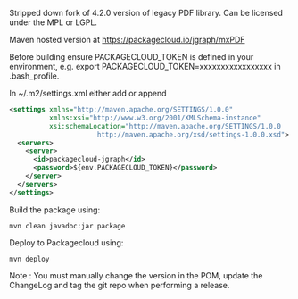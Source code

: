 Stripped down fork of 4.2.0 version of legacy PDF library. Can be licensed under the MPL or LGPL.

Maven hosted version at https://packagecloud.io/jgraph/mxPDF

Before building ensure PACKAGECLOUD_TOKEN is defined in your environment, e.g. export PACKAGECLOUD_TOKEN=xxxxxxxxxxxxxxxxx in .bash_profile.

In ~/.m2/settings.xml either add or append

```xml
<settings xmlns="http://maven.apache.org/SETTINGS/1.0.0"
          xmlns:xsi="http://www.w3.org/2001/XMLSchema-instance"
          xsi:schemaLocation="http://maven.apache.org/SETTINGS/1.0.0
                      http://maven.apache.org/xsd/settings-1.0.0.xsd">
  <servers>
    <server>
      <id>packagecloud-jgraph</id>
      <password>${env.PACKAGECLOUD_TOKEN}</password>
    </server>
  </servers>
</settings>
```

Build the package using:

`mvn clean javadoc:jar package`

Deploy to Packagecloud using:

`mvn deploy`

Note : You must manually change the version in the POM, update the ChangeLog and tag the git repo when performing a release.